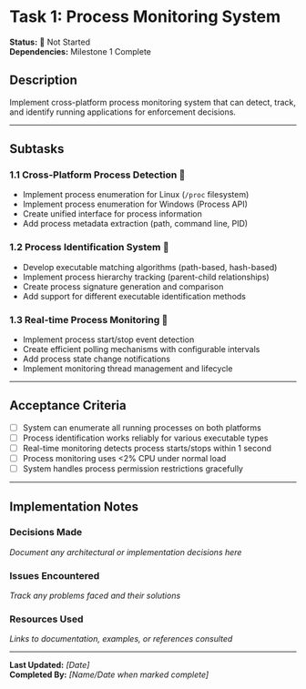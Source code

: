 # Task 1: Process Monitoring System

**Status:** 🔴 Not Started  
**Dependencies:** Milestone 1 Complete  

## Description
Implement cross-platform process monitoring system that can detect, track, and identify running applications for enforcement decisions.

---

## Subtasks

### 1.1 Cross-Platform Process Detection 🔴
- Implement process enumeration for Linux (`/proc` filesystem)
- Implement process enumeration for Windows (Process API)
- Create unified interface for process information
- Add process metadata extraction (path, command line, PID)

### 1.2 Process Identification System 🔴
- Develop executable matching algorithms (path-based, hash-based)
- Implement process hierarchy tracking (parent-child relationships)
- Create process signature generation and comparison
- Add support for different executable identification methods

### 1.3 Real-time Process Monitoring 🔴
- Implement process start/stop event detection
- Create efficient polling mechanisms with configurable intervals
- Add process state change notifications
- Implement monitoring thread management and lifecycle

---

## Acceptance Criteria
- [ ] System can enumerate all running processes on both platforms
- [ ] Process identification works reliably for various executable types
- [ ] Real-time monitoring detects process starts/stops within 1 second
- [ ] Process monitoring uses <2% CPU under normal load
- [ ] System handles process permission restrictions gracefully

---

## Implementation Notes

### Decisions Made
_Document any architectural or implementation decisions here_

### Issues Encountered  
_Track any problems faced and their solutions_

### Resources Used
_Links to documentation, examples, or references consulted_

---

**Last Updated:** _[Date]_  
**Completed By:** _[Name/Date when marked complete]_ 